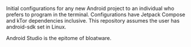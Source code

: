 Initial configurations for any new Android project to an individual who prefers to program in the terminal. Configurations have Jetpack Compose and kTor dependencies inclusive. This repository assumes the user has android-sdk set in Linux.

Android Studio is the epitome of bloatware.
